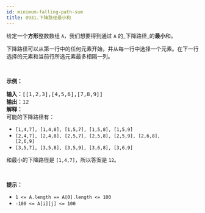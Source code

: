 ```yaml
---
id: minimum-falling-path-sum
title: 0931.下降路径最小和
---
```

给定一个**方形**整数数组 <code>A</code>，我们想要得到通过 <code>A</code> 的_下降路径_的**最小**和。

下降路径可以从第一行中的任何元素开始，并从每一行中选择一个元素。在下一行选择的元素和当前行所选元素最多相隔一列。

 

**示例：**


<pre><strong>输入：</strong>[[1,2,3],[4,5,6],[7,8,9]]<br/><strong>输出：</strong>12<br/><strong>解释：</strong><br/>可能的下降路径有：<br/></pre>


- <code>[1,4,7], [1,4,8], [1,5,7], [1,5,8], [1,5,9]</code>
- <code>[2,4,7], [2,4,8], [2,5,7], [2,5,8], [2,5,9], [2,6,8], [2,6,9]</code>
- <code>[3,5,7], [3,5,8], [3,5,9], [3,6,8], [3,6,9]</code>

和最小的下降路径是 <code>[1,4,7]</code>，所以答案是 <code>12</code>。

 

**提示：**

- <code>1 &lt;= A.length == A[0].length &lt;= 100</code>
- <code>-100 &lt;= A[i][j] &lt;= 100</code>
